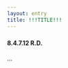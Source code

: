 ```yaml
---
layout: entry
title: !!!TITLE!!!
---
```


<div class="header-row">
    <h3></h3>
    <h4>8.4.7.12 <span class="small-text">R.D.</span></h4>
</div>

<div class="break">...</div>